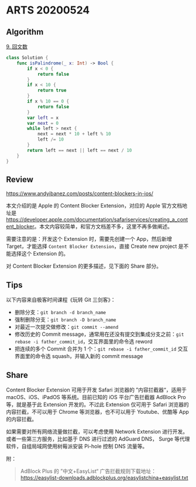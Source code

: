 # ARTS 20200524

## Algorithm

[9. 回文数](https://leetcode-cn.com/problems/palindrome-number/description/)

```swift
class Solution {
    func isPalindrome(_ x: Int) -> Bool {
        if x < 0 {
            return false
        }
        if x < 10 {
            return true
        }
        if x % 10 == 0 {
            return false
        }
        var left = x
        var next = 0
        while left > next {
            next = next * 10 + left % 10
            left /= 10
        }
        return left == next || left == next / 10
    }
}
```

## Review

<https://www.andyibanez.com/posts/content-blockers-in-ios/>

本文介绍的是 Apple 的 Content Blocker Extension，对应的 Apple 官方文档地址是 <https://developer.apple.com/documentation/safariservices/creating_a_content_blocker>。本文内容较简单，和官方文档差不多，这里不再多做阐述。

需要注意的是：开发这个 Extension 时，需要先创建一个 App，然后新增 Target，才能选择 `Content Blocker Extension`，直接 Create new project 是不能选择这个 Extension 的。

对 Content Blocker Extension 的更多描述，见下面的 Share 部分。

## Tips

以下内容来自极客时间课程《玩转 Git 三剑客》：

- 删除分支：`git branch -d branch_name`
- 强制删除分支：`git branch -D branch_name`
- 对最近一次提交做修改：`git commit --amend`
- 修改历史的 Commit message，通常用在还没有提交到集成分支之前：`git rebase -i father_commit_id`，交互界面里的命令选 reword
- 把连续的多个 Commit 合并为 1 个：`git rebase -i father_commit_id` 交互界面里的命令选 squash，并输入新的 commit message

## Share

Content Blocker Extension 可用于开发 Safari 浏览器的 ”内容拦截器“，适用于 macOS、iOS、iPadOS 等系统。目前已知的 iOS 平台广告拦截器 AdBlock Pro 等，就是基于此 Extension 开发的。不过此 Extension 仅可用于 Safari 浏览器的内容拦截，不可以用于 Chrome 等浏览器，也不可以用于 Youtube、优酷等 App 的内容拦截。

如果需要对所有网络流量做拦截，可以考虑使用 Network Extension 进行开发。或者一些第三方服务，比如基于 DNS 进行过滤的 AdGuard DNS， Surge 等代理软件，自组局域网使用树莓派安装 Pi-hole 控制 DNS 流量等。

附：

> AdBlock Plus 的 ”中文+EasyList“ 广告拦截规则下载地址：
> <https://easylist-downloads.adblockplus.org/easylistchina+easylist.txt>
